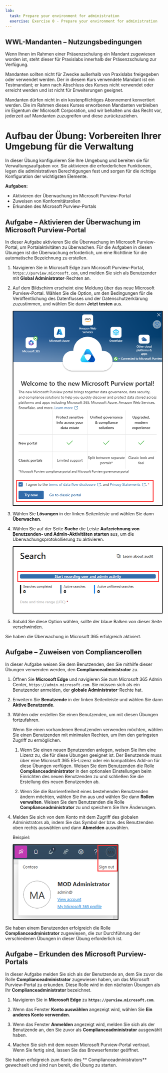 ```yaml
---
lab:
  task: Prepare your environment for administration
  exercise: Exercise 0 - Prepare your environment for administration
---
```


## WWL-Mandanten – Nutzungsbedingungen

Wenn Ihnen im Rahmen einer Präsenzschulung ein Mandant zugewiesen worden ist, steht dieser für Praxislabs innerhalb der Präsenzschulung zur Verfügung.

Mandanten sollten nicht für Zwecke außerhalb von Praxislabs freigegeben oder verwendet werden. Der in diesem Kurs verwendete Mandant ist ein Testmandant; er kann nach Abschluss des Kurses nicht verwendet oder erreicht werden und ist nicht für Erweiterungen geeignet.

Mandanten dürfen nicht in ein kostenpflichtiges Abonnement konvertiert werden. Die im Rahmen dieses Kurses erworbenen Mandanten verbleiben im Eigentum der Microsoft Corporation, und wir behalten uns das Recht vor, jederzeit auf Mandanten zuzugreifen und diese zurückzuziehen.

# Aufbau der Übung: Vorbereiten Ihrer Umgebung für die Verwaltung

In dieser Übung konfigurieren Sie Ihre Umgebung und bereiten sie für Verwaltungsaufgaben vor. Sie aktivieren die erforderlichen Funktionen, legen die administrativen Berechtigungen fest und sorgen für die richtige Konfiguration der wichtigsten Elemente.

**Aufgaben:**

- Aktivieren der Überwachung im Microsoft Purview-Portal
- Zuweisen von Konformitätsrollen
- Erkunden des Microsoft Purview-Portals

## Aufgabe – Aktivieren der Überwachung im Microsoft Purview-Portal

In dieser Aufgabe aktivieren Sie die Überwachung im Microsoft Purview-Portal, um Portalaktivitäten zu überwachen. Für die Aufgaben in diesen Übungen ist die Überwachung erforderlich, um eine Richtlinie für die automatische Bezeichnung zu erstellen.

1. Navigieren Sie in Microsoft Edge zum Microsoft Purview-Portal, `https://purview.microsoft.com`, und melden Sie sich als Benutzender mit **Global Administrator**-Rechten an.

1. Auf dem Bildschirm erscheint eine Meldung über das neue Microsoft Purview-Portal. Wählen Sie die Option, um den Bedingungen für die Veröffentlichung des Datenflusses und der Datenschutzerklärung zuzustimmen, und wählen Sie dann **Jetzt testen** aus.

    ![Screenshot des Bildschirms „Willkommen im neuen Microsoft Purview-Portal“.](../Media/welcome-purview-portal.png)

1. Wählen Sie **Lösungen** in der linken Seitenleiste und wählen Sie dann **Überwachen**.

1. Wählen Sie auf der Seite **Suche** die Leiste **Aufzeichnung von Benutzenden- und Admin-Aktivitäten starten** aus, um die Überwachungsprotokollierung zu aktivieren.

    ![Der Screenshot zeigt die Schaltfläche „Aufzeichnung von Benutzenden- und Admin-Aktivitäten starten".](../Media/enable-audit-button.png)

1. Sobald Sie diese Option wählen, sollte der blaue Balken von dieser Seite verschwinden.

Sie haben die Überwachung in Microsoft 365 erfolgreich aktiviert.

## Aufgabe – Zuweisen von Compliancerollen

In dieser Aufgabe weisen Sie dem Benutzenden, den Sie mithilfe dieser Übungen verwenden werden, den **Complianceadministrator** zu.

1. Öffnen Sie **Microsoft Edge** und navigieren Sie zum Microsoft 365 Admin Center, `https://admin.microsoft.com`. Sie müssen sich als ein Benutzender anmelden, der **globale Administrator**-Rechte hat.

1. Erweitern Sie **Benutzende** in der linken Seitenleiste und wählen Sie dann **Aktive Benutzende**.

1. Wählen oder erstellen Sie einen Benutzenden, um mit diesen Übungen fortzufahren.

   Wenn Sie einen vorhandenen Benutzenden verwenden möchten, wählen Sie einen Benutzenden mit minimalen Rechten, um ihm den geringsten Zugriff zu ermöglichen.

   1. Wenn Sie einen neuen Benutzenden anlegen, weisen Sie ihm eine Lizenz zu, die für diese Übungen geeignet ist. Der Benutzende muss über eine Microsoft 365 E5-Lizenz oder ein kompatibles Add-on für diese Übungen verfügen. Weisen Sie dem Benutzenden die Rolle **Complianceadministrator** in den optionalen Einstellungen beim Einrichten des neuen Benutzenden zu und schließen Sie die Erstellung des neuen Benutzenden ab.

   1. Wenn Sie die Barrierefreiheit eines bestehenden Benutzenden ändern möchten, wählen Sie ihn aus und wählen Sie dann **Rollen verwalten**. Weisen Sie dem Benutzenden die Rolle **Complianceadministrator** zu und speichern Sie Ihre Änderungen.

1. Melden Sie sich von dem Konto mit dem Zugriff des globalen Administrators ab, indem Sie das Symbol der bzw. des Benutzenden oben rechts auswählen und dann **Abmelden** auswählen.

   Beispiel:

   ![Screenshot zeigt den Navigationspfad zur Abmeldung vom MOD-Administratorkonto.](../Media/sign-out.png)

Sie haben einem Benutzenden erfolgreich die Rolle **Complianceadministrator** zugewiesen, die zur Durchführung der verschiedenen Übungen in dieser Übung erforderlich ist.

## Aufgabe – Erkunden des Microsoft Purview-Portals

In dieser Aufgabe melden Sie sich als der Benutzende an, dem Sie zuvor die Rolle **Complianceadministrator** zugewiesen haben, um das Microsoft Purview-Portal zu erkunden. Diese Rolle wird in den nächsten Übungen als Ihr **Complianceadministrator** bezeichnet.

1. Navigieren Sie in **Microsoft Edge** zu **`https://purview.microsoft.com`**.

1. Wenn das Fenster **Konto auswählen** angezeigt wird, wählen Sie **Ein anderes Konto verwenden**.

1. Wenn das Fenster **Anmelden** angezeigt wird, melden Sie sich als der Benutzende an, den Sie zuvor als **Complianceadministrator** ausgewählt haben.

1. Machen Sie sich mit dem neuen Microsoft Purview-Portal vertraut. Wenn Sie fertig sind, lassen Sie das Browserfenster geöffnet.

Sie haben erfolgreich zum Konto des ** Complianceadministrators** gewechselt und sind nun bereit, die Übung zu starten.
